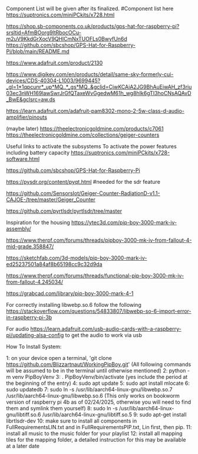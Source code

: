 Component List will be given after its finalized.
#Component list here
https://suptronics.com/miniPCkits/x728.html

https://shop.sb-components.co.uk/products/gps-hat-for-raspberry-pi?srsltid=AfmBOorg9ltRbocOCu-m2uV9KkdGrXocV9QHlCmNxTUOFLs0BwyfUn6d
https://github.com/sbcshop/GPS-Hat-for-Raspberry-Pi/blob/main/README.md

https://www.adafruit.com/product/2130

https://www.digikey.com/en/products/detail/same-sky-formerly-cui-devices/CDS-40304-L1003/9699445?_gl=1*1qpcunr*_up*MQ..*_gs*MQ..&gclid=CjwKCAiA2JG9BhAuEiwAH_zf3riu03ec3nWH169lawSwrJrGfQTaxeWvGgedwM61h_wg8hIk6gTI3hoCNsAQAvD_BwE&gclsrc=aw.ds

https://learn.adafruit.com/adafruit-pam8302-mono-2-5w-class-d-audio-amplifier/pinouts

(maybe later) https://theelectronicgoldmine.com/products/c7061
https://theelectronicgoldmine.com/collections/geiger-counters

Useful links to activate the subsystems
To activate the power features including battery capacity
https://suptronics.com/miniPCkits/x728-software.html

https://github.com/sbcshop/GPS-Hat-for-Raspberry-Pi

https://pysdr.org/content/pyqt.html #needed for the sdr feature

https://github.com/SensorsIot/Geiger-Counter-RadiationD-v1.1-CAJOE-/tree/master/Geiger_Counter

https://github.com/pyrtlsdr/pyrtlsdr/tree/master


Inspiration for the housing
https://ytec3d.com/pip-boy-3000-mark-iv-assembly/

https://www.therpf.com/forums/threads/pipboy-3000-mk-iv-from-fallout-4-mid-grade.358847/

https://sketchfab.com/3d-models/pip-boy-3000-mark-iv-ed25237501a84af8b65198cc9c32d9da

https://www.therpf.com/forums/threads/functional-pip-boy-3000-mk-iv-from-fallout-4.245034/

https://grabcad.com/library/pip-boy-3000-mark-4-1

For correctly installing libwebp.so.6 follow the following
https://stackoverflow.com/questions/54833807/libwebp-so-6-import-error-in-raspberry-pi-3b

For audio
https://learn.adafruit.com/usb-audio-cards-with-a-raspberry-pi/updating-alsa-config to get the audio to work via usb


How To Install System:

1: on your device open a terminal, 'git clone https://github.com/Blizzartnaut/WorkingPipBoy.git'
(All following commands will be assumed to be in the terminal until otherwise mentioned)
2: python -m venv PipBoyVenv
3: . PipBoyVenv/bin/activate (yes include the period at the beginning of the entry)
4: sudo apt update
5: sudo apt install mlocate
6: sudo updatedb
7: sudo ln -s /usr/lib/aarch64-linux-gnu/libwebp.so.7 /usr/lib/aarch64-linux-gnu/libwebp.so.6 (This only works on bookworm version of raspberry pi 4b as of 02/24/2025, otherwise you will need to find them and symlink them yourself)
8: sudo ln -s /usr/lib/aarch64-linux-gnu/libtiff.so.6 /usr/lib/aarch64-linux-gnu/libtiff.so.5
9: sudo apt-get install librtlsdr-dev
10: make sure to install all components in FullRequirementsLIN.txt and in FullRequirementsPIP.txt, Lin first, then pip.
11: install all music to the music folder for your playlist
12: install all mapping tiles for the mapping folder, a detailed instruction for this may be available at a later date
